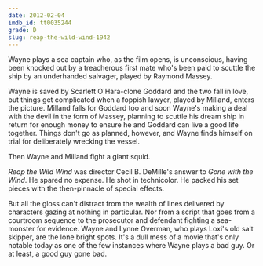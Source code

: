 ```yaml
---
date: 2012-02-04
imdb_id: tt0035244
grade: D
slug: reap-the-wild-wind-1942
---
```


Wayne plays a sea captain who, as the film opens, is unconscious, having been knocked out by a treacherous first mate who's been paid to scuttle the ship by an underhanded salvager, played by Raymond Massey.

Wayne is saved by Scarlett O'Hara-clone Goddard and the two fall in love, but things get complicated when a foppish lawyer, played by Milland, enters the picture. Milland falls for Goddard too and soon Wayne's making a deal with the devil in the form of Massey, planning to scuttle his dream ship in return for enough money to ensure he and Goddard can live a good life together. Things don't go as planned, however, and Wayne finds himself on trial for deliberately wrecking the vessel.

Then Wayne and Milland fight a giant squid.

_Reap the Wild Wind_ was director Cecil B. DeMille's answer to <span data-imdb-id="tt0031381">_Gone with the Wind_</span>. He spared no expense. He shot in technicolor. He packed his set pieces with the then-pinnacle of special effects.

But all the gloss can't distract from the wealth of lines delivered by characters gazing at nothing in particular. Nor from a script that goes from a courtroom sequence to the prosecutor and defendant fighting a sea-monster for evidence. Wayne and Lynne Overman, who plays Loxi's old salt skipper, are the lone bright spots. It's a dull mess of a movie that's only notable today as one of the few instances where Wayne plays a bad guy. Or at least, a good guy gone bad.
